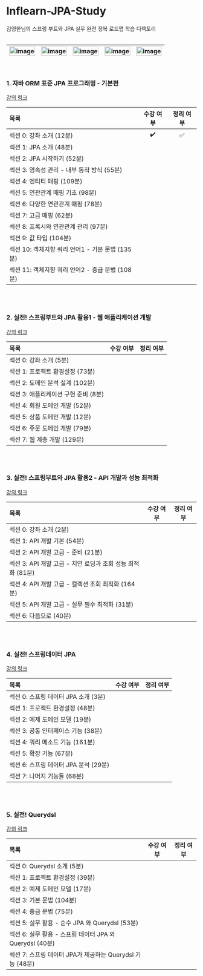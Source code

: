 # Inflearn-JPA-Study
김영한님의 스프링 부트와 JPA 실무 완전 정복 로드맵 학습 디렉토리
</br>
</br>

|<img width="100%" alt="image" src="https://user-images.githubusercontent.com/83942393/223091119-8adff22c-87f4-442f-b729-d4035b9b7921.png">|<img width="100%" alt="image" src="https://user-images.githubusercontent.com/83942393/223091165-c8bf5f45-5a2e-4431-8c86-46cd220ce110.png">|<img width="100%" alt="image" src="https://user-images.githubusercontent.com/83942393/223091200-cb9032b2-c906-40f4-8646-8b48d4555e26.png">|<img width="100%" alt="image" src="https://user-images.githubusercontent.com/83942393/223091290-69294365-105b-42e8-bb02-7a29d5574072.png">|<img width="100%" alt="image" src="https://user-images.githubusercontent.com/83942393/223091320-7c0b860c-8a12-4d0b-9072-a178fb5df760.png">|
|:-----:|:-----:|:-----:|:-----:|:-----:|
</br>

### 1. 자바 ORM 표준 JPA 프로그래밍 - 기본편
[강의 링크](https://www.inflearn.com/course/ORM-JPA-Basic/dashboard) 
</br>

| 목록 | 수강 여부 | 정리 여부 |
|:-----|:-----:|:-----:|
| 섹션 0: 강좌 소개 (12분) | ✔️ | ✅ |
| 섹션 1: JPA 소개 (48분) |  |   |
| 섹션 2: JPA 시작하기 (52분) |  |  |
| 섹션 3: 영속성 관리 - 내부 동작 방식 (55분) |  |  |
| 섹션 4: 엔티티 매핑 (109분) |  |  |
| 섹션 5: 연관관계 매핑 기초 (98분) |  |  |
| 섹션 6: 다양한 연관관계 매핑 (78분) |  |  |
| 섹션 7: 고급 매핑 (62분) |  |  |
| 섹션 8: 프록시와 연관관계 관리 (97분) |  |  |
| 섹션 9: 값 타입 (104분) |  |  |
| 섹션 10: 객체지향 쿼리 언어1 - 기본 문법 (135분) |  |  |
| 섹션 11: 객체지향 쿼리 언어2 - 중급 문법 (108분) |  |  |
</br>
</br>

### 2. 실전! 스프링부트와 JPA 활용1 - 웹 애플리케이션 개발
[강의 링크](https://www.inflearn.com/course/%EC%8A%A4%ED%94%84%EB%A7%81%EB%B6%80%ED%8A%B8-JPA-%ED%99%9C%EC%9A%A9-1/dashboard) 
</br>

| 목록 | 수강 여부 | 정리 여부 |
|:-----|:-----:|:-----:|
| 섹션 0: 강좌 소개 (5분) |  |  |
| 섹션 1: 프로젝트 환경설정 (73분) |  |   |
| 섹션 2: 도메인 분석 설계 (102분) |  |  |
| 섹션 3: 애플리케이션 구현 준비 (8분) |  |  |
| 섹션 4: 회원 도메인 개발 (52분) |  |  |
| 섹션 5: 상품 도메인 개발 (12분) |  |  |
| 섹션 6: 주문 도메인 개발 (79분) |  |  |
| 섹션 7: 웹 계층 개발 (129분) |  |  |
</br>
</br>

### 3. 실전! 스프링부트와 JPA 활용2 - API 개발과 성능 최적화
[강의 링크](https://www.inflearn.com/course/%EC%8A%A4%ED%94%84%EB%A7%81%EB%B6%80%ED%8A%B8-JPA-API%EA%B0%9C%EB%B0%9C-%EC%84%B1%EB%8A%A5%EC%B5%9C%EC%A0%81%ED%99%94/dashboard)
</br>

| 목록 | 수강 여부 | 정리 여부 |
|:-----|:-----:|:-----:|
| 섹션 0: 강좌 소개 (2분) |  |  |
| 섹션 1: API 개발 기본 (54분) |  |   |
| 섹션 2: API 개발 고급 - 준비 (21분) |  |  |
| 섹션 3: API 개발 고급 - 지연 로딩과 조회 성능 최적화 (81분) |  |  |
| 섹션 4: API 개발 고급 - 컬렉션 조회 최적화 (164분) |  |  |
| 섹션 5: API 개발 고급 - 실무 필수 최적화 (31분) |  |  |
| 섹션 6: 다음으로 (40분) |  |  |
</br>
</br>

### 4. 실전! 스프링데이터 JPA
[강의 링크](https://www.inflearn.com/course/%EC%8A%A4%ED%94%84%EB%A7%81-%EB%8D%B0%EC%9D%B4%ED%84%B0-JPA-%EC%8B%A4%EC%A0%84/dashboard)
</br>

| 목록 | 수강 여부 | 정리 여부 |
|:-----|:-----:|:-----:|
| 섹션 0: 스프링 데이터 JPA 소개 (3분) |  |  |
| 섹션 1: 프로젝트 환경설정 (48분) |  |   |
| 섹션 2: 예제 도메인 모델 (19분) |  |  |
| 섹션 3: 공통 인터페이스 기능 (38분) |  |  |
| 섹션 4: 쿼리 메소드 기능 (161분) |  |  |
| 섹션 5: 확장 기능 (67분) |  |  |
| 섹션 6: 스프링 데이터 JPA 분석 (29분) |  |  |
| 섹션 7: 나머지 기능들 (68분) |  |  |
</br>
</br>

### 5. 실전! Querydsl
[강의 링크](https://www.inflearn.com/course/querydsl-%EC%8B%A4%EC%A0%84/dashboard)
</br>

| 목록 | 수강 여부 | 정리 여부 |
|:-----|:-----:|:-----:|
| 섹션 0: Querydsl 소개 (5분) |  |  |
| 섹션 1: 프로젝트 환경설정 (39분) |  |   |
| 섹션 2: 예제 도메인 모델 (17분) |  |  |
| 섹션 3: 기본 문법 (104분) |  |  |
| 섹션 4: 중급 문법 (75분) |  |  |
| 섹션 5: 실무 활용 - 순수 JPA 와 Querydsl (53분) |  |  |
| 섹션 6: 실무 활용 - 스프링 데이터 JPA 와 Querydsl (40분) |  |  |
| 섹션 7: 스프링 데이터 JPA가 제공하는 Querydsl 기능 (48분) |  |  |
</br>
</br>
